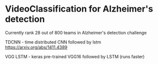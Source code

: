 # VideoClassification for Alzheimer's detection

Currently rank 28 out of 800 teams in Alzheimer's detection challenge

TDCNN    - time distributed CNN followed by lstm   https://arxiv.org/abs/1411.4389

VGG LSTM - keras pre-trained VGG16 followed by LSTM (runs faster)
